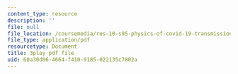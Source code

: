 ```yaml
---
content_type: resource
description: ''
file: null
file_location: /coursemedia/res-10-s95-physics-of-covid-19-transmission-fall-2020/60a30d064664f4109185022135c7802a_Oh8aK-0N-9M.pdf
file_type: application/pdf
resourcetype: Document
title: 3play pdf file
uid: 60a30d06-4664-f410-9185-022135c7802a
---
```

